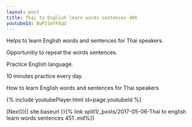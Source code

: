 ```yaml
---
layout: post
title: Thai to English learn words sentences 486 
youtubeId: BwPI1eYF8qU
---
```

 
 
Helps to learn English words and sentences for Thai speakers.

Opportunitiy to repeat the words sentences. 

Practice English language. 
 
10 minutes practice every day. 
 
How to learn English words and sentences for Thai speakers 
 
{% include youtubePlayer.html id=page.youtubeId %}
 
 
[Next]({{ site.baseurl }}{% link  split1/_posts/2017-05-06-Thai to english learn words sentences 451 .md%})
 
